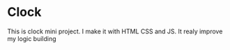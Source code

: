 # Clock
 This is clock mini project. I make it with HTML CSS and JS. It realy improve my logic building 

